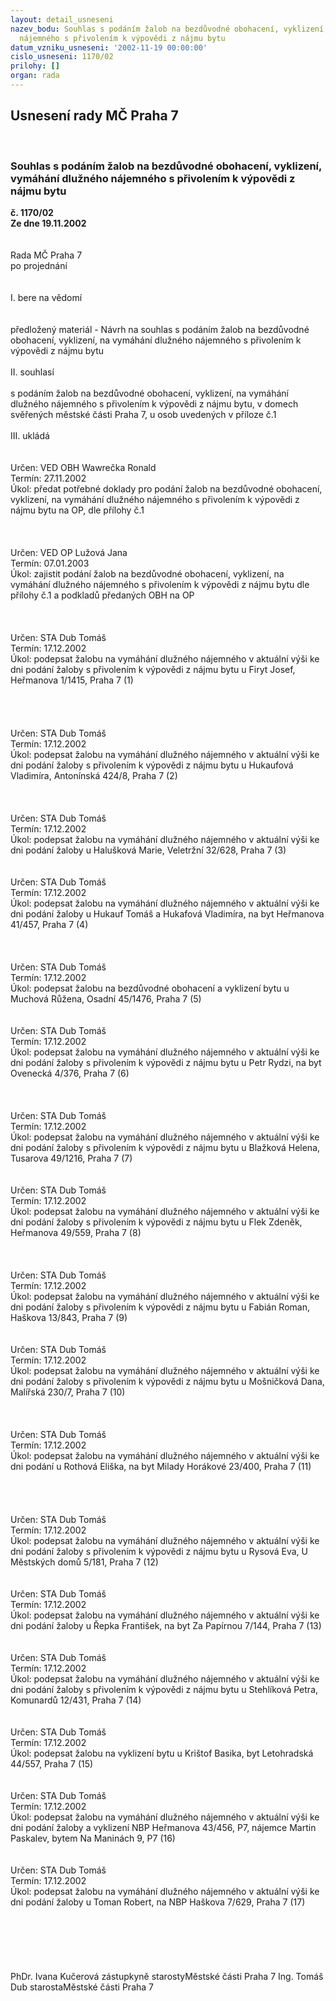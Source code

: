 ```yaml
---
layout: detail_usneseni
nazev_bodu: Souhlas s podáním žalob na bezdůvodné obohacení, vyklizení, vymáhání dlužného
  nájemného s přivolením k výpovědi z nájmu bytu
datum_vzniku_usneseni: '2002-11-19 00:00:00'
cislo_usneseni: 1170/02
prilohy: []
organ: rada
---
```

<div id="ucUsn_pList" class="usn">
	<span><h2>Usnesení rady MČ Praha 7 </h2>
<br></span><div class="standBody">
<span><h3>Souhlas s podáním žalob na bezdůvodné obohacení, vyklizení, vymáhání dlužného nájemného s přivolením k výpovědi z nájmu bytu</h3></span><div class="center">
		<strong>č. 1170/02</strong><br>
	</div>
<div class="center">
		<strong>Ze dne 19.11.2002</strong><br><br>
	</div>
<br>Rada MČ Praha 7<br>po projednání<br><br><br>I.	bere na vědomí<br><br> <br>předložený materiál - Návrh na souhlas s podáním žalob na bezdůvodné obohacení, vyklizení, na vymáhání dlužného nájemného s přivolením k výpovědi z nájmu bytu<br><br>II.	souhlasí <br><br>s podáním žalob na bezdůvodné obohacení, vyklizení, na vymáhání dlužného nájemného s přivolením k výpovědi z nájmu bytu, v domech svěřených městské části Praha 7, u osob uvedených v příloze č.1<br><br>III.	ukládá <br><br> <br>Určen:	VED OBH Wawrečka Ronald<br>Termín: 27.11.2002<br>Úkol:	předat potřebné doklady pro podání žalob na bezdůvodné obohacení, vyklizení, na vymáhání dlužného nájemného s přivolením k výpovědi z nájmu bytu na OP, dle přílohy č.1<br> <br><br> <br>Určen:	VED OP Lužová Jana<br>Termín: 07.01.2003<br>Úkol:	zajistit podání žalob na bezdůvodné obohacení, vyklizení, na vymáhání dlužného nájemného s přivolením k výpovědi z nájmu bytu dle přílohy  č.1 a podkladů předaných OBH na OP<br> <br><br> <br>Určen:	STA Dub Tomáš<br>Termín: 17.12.2002<br>Úkol:	podepsat žalobu na vymáhání dlužného nájemného v aktuální výši ke dni podání žaloby s přivolením k výpovědi z nájmu bytu u Firyt Josef, Heřmanova 1/1415, Praha 7 (1)<br> <br><br><br><br>Určen:	STA Dub Tomáš<br>Termín: 17.12.2002<br>Úkol:	podepsat žalobu na vymáhání dlužného nájemného v aktuální výši ke dni podání žaloby s přivolením k výpovědi z nájmu bytu u Hukaufová Vladimíra, Antonínská 424/8, Praha 7 (2) <br> <br><br> <br>Určen:	STA Dub Tomáš<br>Termín: 17.12.2002<br>Úkol:	podepsat žalobu na vymáhání dlužného nájemného v aktuální výši ke dni podání žaloby u Halušková Marie, Veletržní 32/628, Praha 7 (3) <br> <br> <br>Určen:	STA Dub Tomáš<br>Termín: 17.12.2002<br>Úkol:	podepsat žalobu na vymáhání dlužného nájemného v aktuální výši ke dni podání žaloby u Hukauf Tomáš a Hukafová Vladimíra, na byt Heřmanova 41/457, Praha 7 (4) <br> <br><br> <br>Určen:	STA Dub Tomáš<br>Termín: 17.12.2002<br>Úkol:	podepsat žalobu na bezdůvodné obohacení a vyklizení bytu u Muchová Růžena, Osadní 45/1476, Praha 7 (5) <br> <br> <br>Určen:	STA Dub Tomáš<br>Termín: 17.12.2002<br>Úkol:	podepsat žalobu na vymáhání dlužného nájemného v aktuální výši ke dni podání žaloby s přivolením k výpovědi z nájmu bytu u Petr Rydzi, na byt Ovenecká 4/376, Praha 7 (6) <br> <br><br> <br>Určen:	STA Dub Tomáš<br>Termín: 17.12.2002<br>Úkol:	podepsat žalobu na vymáhání dlužného nájemného v aktuální výši ke dni podání žaloby s přivolením k výpovědi z nájmu bytu u Blažková Helena, Tusarova 49/1216, Praha 7 (7) <br> <br> <br>Určen:	STA Dub Tomáš<br>Termín: 17.12.2002<br>Úkol:	podepsat žalobu na vymáhání dlužného nájemného v aktuální výši ke dni podání žaloby s přivolením k výpovědi z nájmu bytu u Flek Zdeněk, Heřmanova 49/559, Praha 7 (8) <br> <br><br> <br>Určen:	STA Dub Tomáš<br>Termín: 17.12.2002<br>Úkol:	podepsat žalobu na vymáhání dlužného nájemného v aktuální výši ke dni podání žaloby s přivolením k výpovědi z nájmu bytu u Fabián Roman, Haškova 13/843, Praha 7 (9)<br> <br> <br>Určen:	STA Dub Tomáš<br>Termín: 17.12.2002<br>Úkol:	podepsat žalobu na vymáhání dlužného nájemného v aktuální výši ke dni podání žaloby s přivolením k výpovědi z nájmu bytu u Mošničková Dana, Malířská 230/7, Praha 7 (10)<br> <br><br><br>Určen:	STA Dub Tomáš<br>Termín: 17.12.2002<br>Úkol:	podepsat žalobu na vymáhání dlužného nájemného v aktuální výši ke dni podání u Rothová Eliška, na byt Milady Horákové 23/400, Praha 7 (11)<br> <br><br><br> <br>Určen:	STA Dub Tomáš<br>Termín: 17.12.2002<br>Úkol:	podepsat žalobu na vymáhání dlužného nájemného v aktuální výši ke dni podání žaloby s přivolením k výpovědi z nájmu bytu u Rysová Eva, U Městských domů 5/181, Praha 7 (12)<br> <br> <br>Určen:	STA Dub Tomáš<br>Termín: 17.12.2002<br>Úkol:	podepsat žalobu na vymáhání dlužného nájemného v aktuální výši ke dni podání žaloby u Řepka František, na byt Za Papírnou 7/144, Praha 7 (13)<br> <br> <br>Určen:	STA Dub Tomáš<br>Termín: 17.12.2002<br>Úkol:	podepsat žalobu na vymáhání dlužného nájemného v aktuální výši ke dni podání žaloby s přivolením k výpovědi z nájmu bytu u Stehlíková Petra, Komunardů 12/431, Praha 7 (14)<br> <br> <br>Určen:	STA Dub Tomáš<br>Termín: 17.12.2002<br>Úkol:	podepsat žalobu na vyklizení bytu u Krištof Basika, byt Letohradská 44/557, Praha 7 (15)<br> <br> <br>Určen:	STA Dub Tomáš<br>Termín: 17.12.2002<br>Úkol:	podepsat žalobu na vymáhání dlužného nájemného v aktuální výši ke dni podání žaloby a vyklizení NBP Heřmanova 43/456, P7, nájemce Martin Paskalev, bytem Na Maninách 9, P7 (16) <br> <br> <br>Určen:	STA Dub Tomáš<br>Termín: 17.12.2002<br>Úkol:	podepsat žalobu na vymáhání dlužného nájemného v aktuální výši ke dni podání žaloby u Toman Robert, na NBP Haškova 7/629, Praha 7 (17)<br> <br> <br><br> <br>  <br>	<br>PhDr. Ivana Kučerová zástupkyně starostyMěstské části Praha 7	Ing. Tomáš Dub starostaMěstské části Praha 7<br>	<br><br>
</div>
</div>